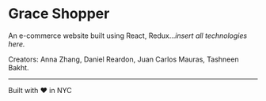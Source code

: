 # Grace Shopper
An e-commerce website built using React, Redux...*insert all technologies here.*

Creators: Anna Zhang, Daniel Reardon, Juan Carlos Mauras, Tashneen Bakht.

***
Built with ❤️ in NYC
